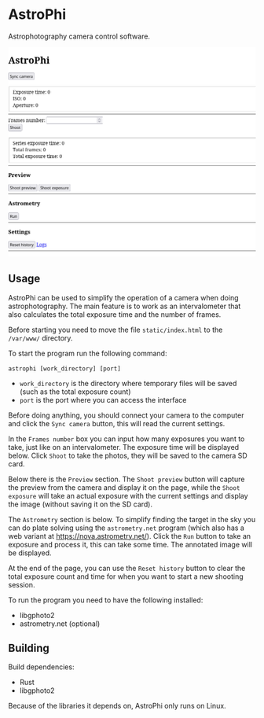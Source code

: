 # AstroPhi

Astrophotography camera control software.

![UI](interface.png)

## Usage

AstroPhi can be used to simplify the operation of a camera when doing astrophotography.
The main feature is to work as an intervalometer that also calculates the total exposure time and the
number of frames.

Before starting you need to move the file `static/index.html` to the `/var/www/` directory.

To start the program run the following command:
```
astrophi [work_directory] [port]
```

* `work_directory` is the directory where temporary files will be saved (such as the total exposure count)
* `port` is the port where you can access the interface

Before doing anything, you should connect your camera to the computer and click the `Sync camera` button,
this will read the current settings.

In the `Frames number` box you can input how many exposures you want to take, just like on an
intervalometer. The exposure time will be displayed below. Click `Shoot` to take the photos, they will
be saved to the camera SD card.

Below there is the `Preview` section. The `Shoot preview` button will capture the preview from the camera and display it 
on the page, while the `Shoot exposure` will take an actual exposure with the current settings and display the image
(without saving it on the SD card).

The `Astrometry` section is below. To simplify finding the target in the sky you can do plate solving using
the `astrometry.net` program (which also has a web variant at <https://nova.astrometry.net/>). Click
the `Run` button to take an exposure and process it, this can take some time. The annotated image will be displayed.

At the end of the page, you can use the `Reset history` button to clear the total exposure count and time for when 
you want to start a new shooting session.

To run the program you need to have the following installed:

* libgphoto2
* astrometry.net (optional)

## Building

Build dependencies:

* Rust
* libgphoto2

Because of the libraries it depends on, AstroPhi only runs on Linux.
